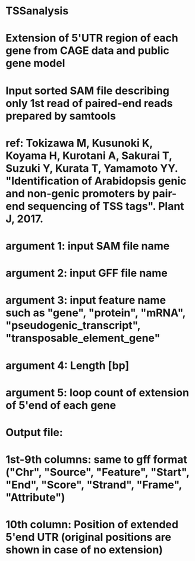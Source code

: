 # TSSanalysis
# Extension of 5'UTR region of each gene from CAGE data and public gene model
# Input sorted SAM file describing only 1st read of paired-end reads prepared by samtools
# 
# ref: Tokizawa M, Kusunoki K, Koyama H, Kurotani A, Sakurai T, Suzuki Y, Kurata T, Yamamoto YY. "Identification of Arabidopsis genic and non-genic promoters by pair-end sequencing of TSS tags". Plant J, 2017.
#
# argument 1: input SAM file name
# argument 2: input GFF file name
# argument 3: input feature name such as "gene", "protein", "mRNA", "pseudogenic_transcript", "transposable_element_gene"
# argument 4: Length [bp]
# argument 5: loop count of extension of 5'end of each gene
# 
# Output file:
# 1st-9th columns: same to gff format ("Chr", "Source", "Feature", "Start", "End", "Score", "Strand", "Frame", "Attribute")
# 10th column: Position of extended 5'end UTR (original positions are shown in case of no extension)
